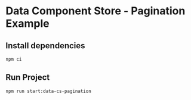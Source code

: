 # Data Component Store - Pagination Example

## Install dependencies

```
npm ci
```

## Run Project

```
npm run start:data-cs-pagination
```
